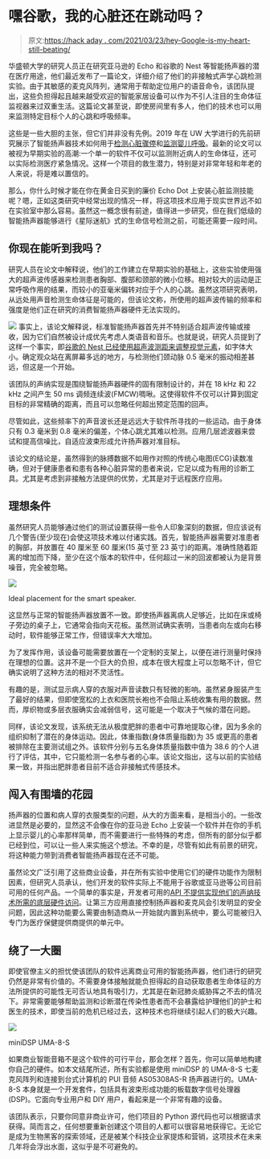 # 嘿谷歌，我的心脏还在跳动吗？

> 原文:[https://hack aday . com/2021/03/23/hey-Google-is-my-heart-still-beating/](https://hackaday.com/2021/03/23/hey-google-is-my-heart-still-beating/)

华盛顿大学的研究人员正在研究亚马逊的 Echo 和谷歌的 Nest 等智能扬声器的潜在医疗用途，他们最近发布了一篇论文，详细介绍了他们的非接触式声学心跳检测实验。由于其敏感的麦克风阵列，通常用于帮助定位用户的语音命令，该团队提出，这些负担得起且越来越受欢迎的智能家居设备可以作为不引人注目的生命体征监视器来过双重生活。这篇论文甚至说，即使房间里有多人，他们的技术也可以用来监测特定目标个人的心跳和呼吸频率。

这些是一些大胆的主张，但它们并非没有先例。2019 年在 UW 大学进行的先前研究展示了智能扬声器技术如何用于[检测心脏骤停](https://www.nature.com/articles/s41746-019-0128-7)和[监测婴儿呼吸](https://dl.acm.org/doi/10.1145/3300061.3345453)。最新的论文可以被视为早期实验的高潮:一个单一的软件不仅可以监测附近病人的生命体征，还可以实际检测医疗紧急情况。这样一个项目的救生潜力，特别是对非常年轻和年老的人来说，将是难以置信的。

那么，你什么时候才能在你在黄金日买到的廉价 Echo Dot 上安装心脏监测技能呢？嗯，正如这类研究中经常出现的情况一样，将这项技术应用于现实世界远不如在实验室中那么容易。虽然这一概念很有前途，值得进一步研究，但在我们低级的智能扬声器能够进行《星际迷航》式的生命信号检测之前，可能还需要一段时间。

## 你现在能听到我吗？

研究人员在论文中解释说，他们的工作建立在早期实验的基础上，这些实验使用强大的超声波传感器来检测患者胸部、腹部和颈部的微小位移。相对较大的运动是正常呼吸作用的结果，而较小的亚毫米偏转对应于个人的心跳。虽然这项研究表明，从远处用声音检测生命体征是可能的，但该论文称，所使用的超声波传输的频率和强度是他们正在研究的消费智能扬声器硬件无法实现的。

[![](../Images/830c01cb711e3708bf2e31ce60f817b9.png)](https://hackaday.com/wp-content/uploads/2021/03/heartspeaker_diagram.jpg) 事实上，该论文解释说，标准智能扬声器首先并不特别适合超声波传输或接收，因为它们自然被设计成优先考虑人类语音和音乐。也就是说，研究人员提到了这样一个事实，即[谷歌的 Nest 已经使用超声波测距来调整视觉元素](https://blog.google/products/google-nest/ultrasound-sensing/)，如字体大小。确定观众站在离屏幕多远的地方，与检测他们颈动脉 0.5 毫米的振动相差甚远，但这是一个开始。

该团队的声纳实现是围绕智能扬声器硬件的固有限制设计的，并在 18 kHz 和 22 kHz 之间产生 50 ms 调频连续波(FMCW)啁啾。这使得软件不仅可以计算到固定目标的非常精确的距离，而且可以忽略任何超出预定范围的回声。

尽管如此，这些频率下的声音波长还是远远大于软件所寻找的一些运动。由于身体只有 0.3 毫米到 0.8 毫米的偏差，个体心跳尤其难以检测。应用几层滤波器来尝试和提高信噪比，自适应波束形成允许扬声器对准目标。

该论文的结论是，虽然得到的脉搏数据不如用作对照的传统心电图(ECG)读数准确，但对于健康患者和患有各种心脏异常的患者来说，它足以成为有用的诊断工具。尤其是考虑到非接触方法提供的优势，尤其是对于远程医疗应用。

## 理想条件

虽然研究人员能够通过他们的测试设置获得一些令人印象深刻的数据，但应该说有几个警告(至少现在)会使这项技术难以付诸实践。首先，智能扬声器需要对准患者的胸部，并放置在 40 厘米至 60 厘米(15 英寸至 23 英寸)的距离。准确性随着距离的增加而下降，至少在这个版本的软件中，任何超过一米的回波都被认为是背景噪音，完全被忽略。

[![](../Images/c4bbcc6dc3ea83a9d70f0a792152cb5d.png)](https://hackaday.com/wp-content/uploads/2021/03/heartspeaker_placement.jpg)

Ideal placement for the smart speaker.

这显然与正常的智能扬声器放置不一致。即使扬声器离病人足够近，比如在床或椅子旁边的桌子上，它通常会指向天花板。虽然测试确实表明，当患者向左或向右移动时，软件能够正常工作，但错误率大大增加。

为了发挥作用，该设备可能需要放置在一个定制的支架上，以便在进行测量时保持在理想的位置。这并不是一个巨大的负担，成本在很大程度上可以忽略不计，但它确实说明了这种方法的相对不灵活性。

有趣的是，测试显示病人穿的衣服对声音读数只有轻微的影响。虽然紧身服装产生了最好的结果，但即使宽松的上衣和医院长袍也不会阻止系统收集有用的数据。然而，厚织物或多层衣服确实会减弱信号，这可能是一个取决于气候的潜在问题。

同样，该论文发现，该系统无法从极度肥胖的患者中可靠地提取心律，因为多余的组织抑制了潜在的身体运动。因此，体重指数(身体质量指数)为 35 或更高的患者被排除在主要测试组之外。该软件分别与五名身体质量指数中值为 38.6 的个人进行了评估，其中，它只能检测一名参与者的心率。该论文指出，这与以前的实验结果一致，并指出肥胖患者目前不适合非接触式传感技术。

## 闯入有围墙的花园

扬声器的位置和病人穿的衣服类型的问题，从大的方面来看，是相当小的。一些改进显然是必要的，显然这不会像在你的亚马逊 Echo 上安装一个软件并在你的手机上显示婴儿的心率那样简单，而不需要进行一些特殊的考虑，但所有的部分似乎都已经到位，可以让一些人来实施这个想法。不幸的是，尽管有如此有前景的研究，将这种能力带到消费者智能扬声器现在还不可能。

虽然论文广泛引用了这些商业设备，并在所有实验中使用它们的硬件功能作为限制因素，但研究人员承认，他们开发的软件实际上不能用于谷歌或亚马逊等公司目前可用的任何产品。一个简单的事实是，开发者可用的[API 不提供实现他们的声纳技术所需的底层硬件访问](https://hackaday.com/2018/01/17/an-alexa-skill-among-other-things-in-a-few-minutes/)。让第三方应用直接控制扬声器和麦克风会引发明显的安全问题，因此这种功能要么需要由制造商从一开始就内置到系统中，要么可能被归入专门为医疗保健提供商提供的单元中。

## 绕了一大圈

即使官僚主义的担忧使该团队的软件远离商业可用的智能扬声器，他们进行的研究仍然是非常有价值的。不需要身体接触就能负担得起的自动获取患者生命体征的方法所提供的可能性无可否认地具有吸引力，尤其是在新冠肺炎威胁挥之不去的情况下。非常需要能够帮助监测和诊断潜在传染性患者而不会暴露给护理他们的护士和医生的技术，即使当前的危机已经过去，这种技术也将继续引起人们的极大兴趣。

[![](../Images/931ba263f383248cec28f20280969c20.png)](https://hackaday.com/wp-content/uploads/2021/03/heartspeaker_uma8.png)

miniDSP UMA-8-S

如果商业智能音箱不是这个软件的可行平台，那会怎样？首先，你可以简单地构建你自己的硬件。如本文结尾所述，所有实验都是使用 miniDSP 的 UMA-8-S 七麦克风阵列和连接到台式计算机的 PUI 音频 AS05308AS-R 扬声器进行的。UMA-8-S 本身就是一个开发套件，包括具有波束形成功能的板载数字信号处理器(DSP)。它面向专业用户和 DIY 用户，看起来是一个非常有趣的设备。

该团队表示，只要你同意非商业许可，他们项目的 Python 源代码也可以根据请求获得。简而言之，任何想要重新创建这个项目的人都可以很容易地获得它。无论它是成为生物黑客的探索领域，还是被某个科技企业家提炼和营销，这项技术在未来几年将会浮出水面，这似乎是不可避免的。